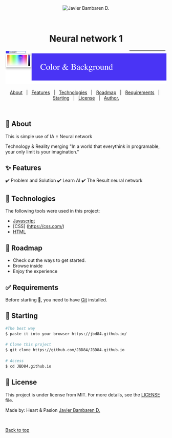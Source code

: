  <div align="center" id="top"> 
  <img src="./.github/app.gif" 
  alt="Javier Bambaren D." />

&#xa0;

</div>

<h1 align="center">Neural network 1</h1>
<div align="center">
  <img alt ="Neural" src="demo.png">
</div>

<p align="center">
  <a href="#dart-about">About</a> &#xa0; | &#xa0; 
  <a href="#sparkles-features">Features</a> &#xa0; | &#xa0;
  <a href="#rocket-technologies">Technologies</a> &#xa0; | &#xa0;
  <a href="#construction_worker-Roadmap">Roadmap</a> &#xa0; | &#xa0;
  <a href="#white_check_mark-requirements">Requirements</a> &#xa0; | &#xa0;
  <a href="#checkered_flag-starting">Starting</a> &#xa0; | &#xa0;
  <a href="#memo-license">License</a> &#xa0; | &#xa0;
  <a href="https://github.com/JBD84" target="_blank">Author.</a>
</p>

<br>

## :dart: About

This is simple use of IA = Neural network

Technology & Reality merging
"In a world that everythink in programable, your only limit is your imagination."

## :sparkles: Features

:heavy_check_mark: Problem and Solution
:heavy_check_mark: Learn AI
:heavy_check_mark: The Result neural network

## :rocket: Technologies

The following tools were used in this project:

- [Javascript](https://javascript.com/)
- [CSS] (https://css.com/)
- [HTML](https://html.com/)


## :construction_worker: Roadmap

<ul>
<li>Check out the ways to get started.
<li>Browse inside 
<li>Enjoy the experience
</ul>

## :white_check_mark: Requirements

Before starting :checkered_flag:, you need to have [Git](https://git-scm.com) installed.

## :checkered_flag: Starting

```bash
#The best way
$ paste it into your browser https://jbd84.github.io/

# Clone this project
$ git clone https://github.com/JBD84/JBD84.github.io

# Access
$ cd JBD84.github.io
```

## :memo: License

This project is under license from MIT. For more details, see the [LICENSE](LICENSE.md) file.

Made by: Heart & Pasion <a href="https://github.com/JBD84" target="_blank">Javier Bambaren D.</a>

&#xa0;

<a href="#top">Back to top</a>
